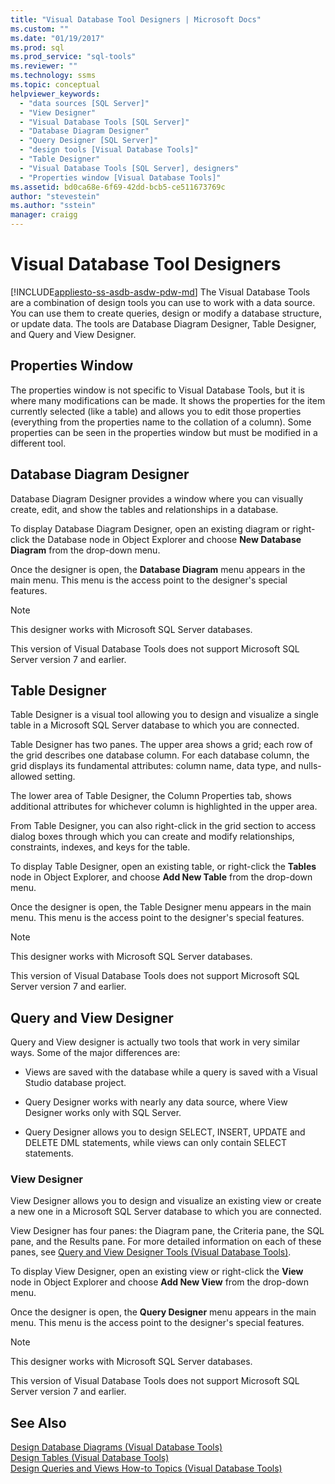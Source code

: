 ```yaml
---
title: "Visual Database Tool Designers | Microsoft Docs"
ms.custom: ""
ms.date: "01/19/2017"
ms.prod: sql
ms.prod_service: "sql-tools"
ms.reviewer: ""
ms.technology: ssms
ms.topic: conceptual
helpviewer_keywords: 
  - "data sources [SQL Server]"
  - "View Designer"
  - "Visual Database Tools [SQL Server]"
  - "Database Diagram Designer"
  - "Query Designer [SQL Server]"
  - "design tools [Visual Database Tools]"
  - "Table Designer"
  - "Visual Database Tools [SQL Server], designers"
  - "Properties window [Visual Database Tools]"
ms.assetid: bd0ca68e-6f69-42dd-bcb5-ce511673769c
author: "stevestein"
ms.author: "sstein"
manager: craigg
---
```

# Visual Database Tool Designers
[!INCLUDE[appliesto-ss-asdb-asdw-pdw-md](../../includes/appliesto-ss-asdb-asdw-pdw-md.md)]
The Visual Database Tools are a combination of design tools you can use to work with a data source. You can use them to create queries, design or modify a database structure, or update data. The tools are Database Diagram Designer, Table Designer, and Query and View Designer.  
  
## Properties Window  
The properties window is not specific to Visual Database Tools, but it is where many modifications can be made. It shows the properties for the item currently selected (like a table) and allows you to edit those properties (everything from the properties name to the collation of a column). Some properties can be seen in the properties window but must be modified in a different tool.  
  
## Database Diagram Designer  
Database Diagram Designer provides a window where you can visually create, edit, and show the tables and relationships in a database.  
  
To display Database Diagram Designer, open an existing diagram or right-click the Database node in Object Explorer and choose **New Database Diagram** from the drop-down menu.  
  
Once the designer is open, the **Database Diagram** menu appears in the main menu. This menu is the access point to the designer's special features.  
  
> [!NOTE]  
> This designer works with Microsoft SQL Server databases.  
>   
> This version of Visual Database Tools does not support Microsoft SQL Server version 7 and earlier.  
  
## Table Designer  
Table Designer is a visual tool allowing you to design and visualize a single table in a Microsoft SQL Server database to which you are connected.  
  
Table Designer has two panes. The upper area shows a grid; each row of the grid describes one database column. For each database column, the grid displays its fundamental attributes: column name, data type, and nulls-allowed setting.  
  
The lower area of Table Designer, the Column Properties tab, shows additional attributes for whichever column is highlighted in the upper area.  
  
From Table Designer, you can also right-click in the grid section to access dialog boxes through which you can create and modify relationships, constraints, indexes, and keys for the table.  
  
To display Table Designer, open an existing table, or right-click the **Tables** node in Object Explorer, and choose **Add New Table** from the drop-down menu.  
  
Once the designer is open, the Table Designer menu appears in the main menu. This menu is the access point to the designer's special features.  
  
> [!NOTE]  
> This designer works with Microsoft SQL Server databases.  
>   
> This version of Visual Database Tools does not support Microsoft SQL Server version 7 and earlier.  
  
## Query and View Designer  
Query and View designer is actually two tools that work in very similar ways. Some of the major differences are:  
  
-   Views are saved with the database while a query is saved with a Visual Studio database project.  
  
-   Query Designer works with nearly any data source, where View Designer works only with SQL Server.  
  
-   Query Designer allows you to design SELECT, INSERT, UPDATE and DELETE DML statements, while views can only contain SELECT statements.  
  
### View Designer  
View Designer allows you to design and visualize an existing view or create a new one in a Microsoft SQL Server database to which you are connected.  
  
View Designer has four panes: the Diagram pane, the Criteria pane, the SQL pane, and the Results pane. For more detailed information on each of these panes, see [Query and View Designer Tools &#40;Visual Database Tools&#41;](../../ssms/visual-db-tools/query-and-view-designer-tools-visual-database-tools.md).  
  
To display View Designer, open an existing view or right-click the **View** node in Object Explorer and choose **Add New View** from the drop-down menu.  
  
Once the designer is open, the **Query Designer** menu appears in the main menu. This menu is the access point to the designer's special features.  
  
> [!NOTE]  
> This designer works with Microsoft SQL Server databases.  
>   
> This version of Visual Database Tools does not support Microsoft SQL Server version 7 and earlier.  
  
## See Also  
[Design Database Diagrams &#40;Visual Database Tools&#41;](../../ssms/visual-db-tools/design-database-diagrams-visual-database-tools.md)  
[Design Tables &#40;Visual Database Tools&#41;](../../ssms/visual-db-tools/design-tables-visual-database-tools.md)  
[Design Queries and Views How-to Topics &#40;Visual Database Tools&#41;](../../ssms/visual-db-tools/design-queries-and-views-how-to-topics-visual-database-tools.md)  
  
